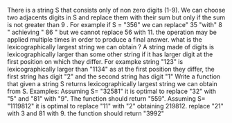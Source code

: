 There is a string S that consists only  of non zero digits (1-9). We can choose two adjacents digits in S and replace them with their sum  but only if the sum is not greater than 9 . For example  if S = "356" we can replace" 35 "with" 8 " achieving " 86 " but we cannot replace 56 with 11. the operation may be applied multiple times in order to produce a final answer.
what is the lexicographically largest string we can obtain ?
A string made of digits is lexicographically larger than some other string if it has larger digit at the first position on which they differ. For exampke string "123" is lexicographically larger than "1134" as at the first position they differ, the first string has digit "2" and the second string has digit "1"
Write a function that given a string S returns lexicographically largest string we can obtain from S.
Examples:
Assuming S= "32581" it is optimal to replace "32" with "5" and "81" with "9". The function should return "559".
Assuming S= "1119812" it is optimal to replace "11" with "2" obtaining 219812. replace "21" with 3 and 81 with 9. the function should return "3992"